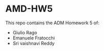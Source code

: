 # AMD-HW5

This repo contains the ADM Homework 5 of:
- Giulio Rago
- Emanuele Fratocchi 
- Sri vaishnavi  Reddy
